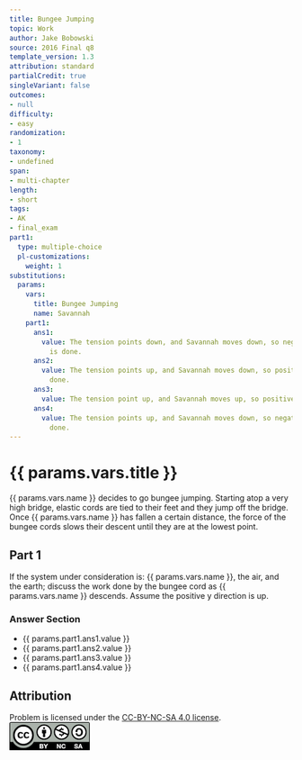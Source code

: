 ```yaml
---
title: Bungee Jumping
topic: Work
author: Jake Bobowski
source: 2016 Final q8
template_version: 1.3
attribution: standard
partialCredit: true
singleVariant: false
outcomes:
- null
difficulty:
- easy
randomization:
- 1
taxonomy:
- undefined
span:
- multi-chapter
length:
- short
tags:
- AK
- final_exam
part1:
  type: multiple-choice
  pl-customizations:
    weight: 1
substitutions:
  params:
    vars:
      title: Bungee Jumping
      name: Savannah
    part1:
      ans1:
        value: The tension points down, and Savannah moves down, so negative work
          is done.
      ans2:
        value: The tension points up, and Savannah moves down, so positive work is
          done.
      ans3:
        value: The tension point up, and Savannah moves up, so positive work is done.
      ans4:
        value: The tension points up, and Savannah moves down, so negative work is
          done.
---
```

# {{ params.vars.title }}
{{ params.vars.name }} decides to go bungee jumping. Starting atop a very high bridge, elastic cords are tied to their feet and they jump off the bridge. Once {{ params.vars.name }} has fallen a certain distance, the force of the bungee cords slows their descent until they are at the lowest point.

## Part 1

If the system under consideration is: {{ params.vars.name }}, the air, and the earth; discuss the work done by the bungee cord as {{ params.vars.name }} descends. Assume the positive y direction is up.

### Answer Section

- {{ params.part1.ans1.value }}
- {{ params.part1.ans2.value }}
- {{ params.part1.ans3.value }}
- {{ params.part1.ans4.value }}

## Attribution

Problem is licensed under the [CC-BY-NC-SA 4.0 license](https://creativecommons.org/licenses/by-nc-sa/4.0/).<br> ![The Creative Commons 4.0 license requiring attribution-BY, non-commercial-NC, and share-alike-SA license.](https://raw.githubusercontent.com/firasm/bits/master/by-nc-sa.png)